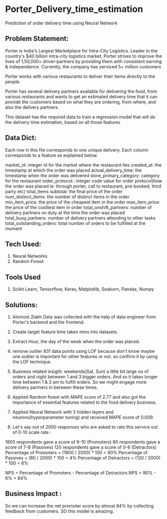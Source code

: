 # Porter_Delivery_time_estimation
Prediction of order delivery time using Neural Network

## Problem Statement:
Porter is India's Largest Marketplace for Intra-City Logistics. Leader in the country's $40 billion intra-city logistics market, Porter strives to improve the lives of 1,50,000+ driver-partners by providing them with consistent earning & independence. Currently, the company has serviced 5+ million customers

Porter works with various restaurants to deliver their items directly to the people.

Porter has several delivery partners available for delivering the food, from various restaurants and wants to get an estimated delivery time that it can provide the customers based on what they are ordering, from where, and also the delivery partners.

This dataset has the required data to train a regression model that will do the delivery time estimation, based on all those features

## Data Dict:
Each row in this file corresponds to one unique delivery. Each column corresponds to a feature as explained below.

market_id: integer id for the market where the restaurant lies
created_at: the timestamp at which the order was placed
actual_delivery_time: the timestamp when the order was delivered
store_primary_category: category for the restaurant
order_protocol : integer code value for order protocol(how the order was placed ie: through porter, call to restaurant, pre-booked, third party etc)
total_items subtotal: the final price of the order
num_distinct_items: the number of distinct items in the order
min_item_price: the price of the cheapest item in the order
max_item_price: the price of the costliest item in order
total_onshift_partners: number of delivery partners on duty at the time the order was placed
total_busy_partners: number of delivery partners attending to other tasks
total_outstanding_orders: total number of orders to be fulfilled at the moment

## Tech Used:
1. Neural Networks
2. Random Forest

## Tools Used
1. Scikit Learn, Tensorflow, Keras, Matplotlib, Seaborn, Pandas, Numpy

## Solutions:

1. Alomost 2lakh Data was collected with the help of data engineer from Porter's backend and the frontend.
2. Create target feature time taken mins into datasets.
3. Extract Hour, the day of the week when the order was placed.
4. remove outlier 831 data points using LOF because don't know maybe one outlier is important for other features or not. so confirm it by using the LOF technique.
5. Business related insight:
  weekends(Sat, Sun) a little bit large no of orders and night between 1 and 3 bigger orders. And so it takes longer time between 1 & 3 am to fulfill orders. So we 
  might engage more delivery partners in between these times.
6. Applied Random forest with MAPE score of 2.77 and also got the importance of essential features related to the food delivery business.
7. Applied Neural Network with 3 hidden layers and neurons(hyperparameter tuning) and received MAPE score of 0.009.

8. Let's say out of 2000 responses who are asked to rate this service out of 0-10 scale rate :

1800 respondents gave a score of 9-10 (Promoters)
80 respondents gave a score of 7-8 (Passives)
120 respondents gave a score of 0-6 (Detractors)
Percentage of Promoters = (1800 / 2000) * 100 = 90%
Percentage of Passives = (80 / 2000) * 100 = 4%
Percentage of Detractors = (120 / 2000) * 100 = 6%

NPS = Percentage of Promoters - Percentage of Detractors
NPS = 90% - 6% = 84%

## Business Impact :

So we can increase the net promoter score by almost 84% by collecting feedback from customers. SO this model is amazing.





